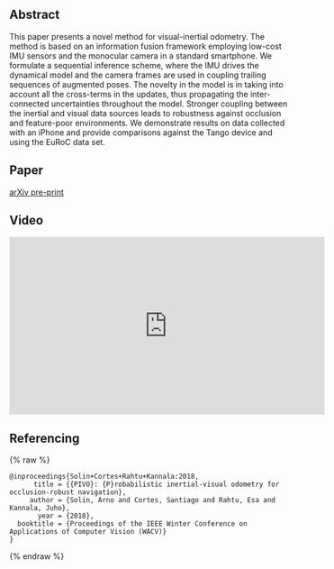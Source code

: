 ## Abstract

This paper presents a novel method for visual-inertial odometry. The method is based on an information fusion framework employing low-cost IMU sensors and the monocular camera in a standard smartphone. We formulate a sequential inference scheme, where the IMU drives the dynamical model and the camera frames are used in coupling trailing sequences of augmented poses. The novelty in the model is in taking into account all the cross-terms in the updates, thus propagating the inter-connected uncertainties throughout the model. Stronger coupling between the inertial and visual data sources leads to robustness against occlusion and feature-poor environments. We demonstrate results on data collected with an iPhone and provide comparisons against the Tango device and using the EuRoC data set.

## Paper

[arXiv pre-print](https://arxiv.org/abs/1708.00894)

## Video

<iframe width="560" height="315" src="https://www.youtube.com/embed/suTx4FPcwbA" frameborder="0" gesture="media" allow="encrypted-media" allowfullscreen></iframe>

## Referencing

{% raw  %}
```
@inproceedings{Solin+Cortes+Rahtu+Kannala:2018,
      title = {{PIVO}: {P}robabilistic inertial-visual odometry for occlusion-robust navigation},
     author = {Solin, Arno and Cortes, Santiago and Rahtu, Esa and Kannala, Juho},
       year = {2018},
  booktitle = {Proceedings of the IEEE Winter Conference on Applications of Computer Vision (WACV)}
}
```
{% endraw  %}
